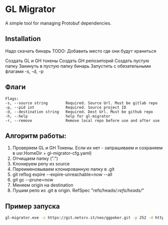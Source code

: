 # GL Migrator

A simple tool for managing Protobuf dependencies.

## Installation

Надо скачать бинарь TODO: Добавить место где они будут храниться

Создать GL и GH токены
Создать GH репозиторий
Создать пустую папку
Закинуть в пустую папку бинарь
Запустить с обязательными флагами -s, -d, -p

## Флаги
```
Flags:
-s, --source string        Required. Source Url. Must be gitlab repo
-p, --pid int              Required. Source project ID
-d, --destination string   Required. Dest Url. Must be github repo
-h, --help                 help for gl-migrator
-r, --remove               Remove local repo before use and after use

```
## Алгоритм работы:

1) Проверяем GL и GH Токены. Если их нет - запрашиваем и сохраняем в usr.HomeDir + gl-migrator-cfg.yaml)
2) Отчищаем папку (".")
3) Клонируем репу из source
4) Переименовываем клонированную папку в .git
5) git reflog expire --expire-unreachable=now --all
6) git gc --prune=now
7) Меняем origin на destination
8) Пушим репо из .git в origin. RefSpec "refs/heads/*:refs/heads/*"


## Пример запуска
```bash
gl-migrator.exe -s https://git.netsrv.it/neo/ggpoker.git -p 252 -d https://github.com/deeplay-io/trainer-ggpoker.git
```